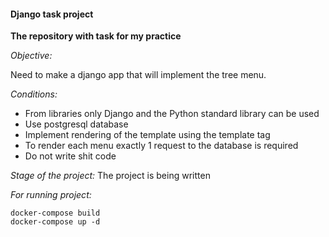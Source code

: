 #### **Django task project**
**The repository with task for my practice**

_Objective:_ 

Need to make a django app that will implement the tree menu.

_Conditions:_

- From libraries only Django and the Python standard library can be used
- Use postgresql database
- Implement rendering of the template using the template tag
- To render each menu exactly 1 request to the database is required
- Do not write shit code

_Stage of the project:_
The project is being written

_For running project:_

    docker-compose build
    docker-compose up -d
    